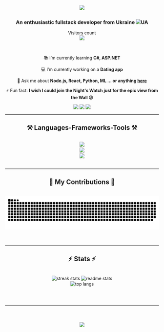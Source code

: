 <h1 align="center">
    <img src="https://readme-typing-svg.herokuapp.com/?font=Righteous&size=35&center=true&vCenter=true&width=500&height=70&duration=3500&lines=Hi,+geeks!+👋;+I'm+Volodymyr+Savchuk!;" />
</h1>

<h3 align="center">An enthusiastic fullstack developer from Ukraine <img src="https://flagcdn.com/ua.svg" alt="UA" width=20px/></h3>

<p align="center"> 
  Visitors count<br>
  <img src="https://profile-counter.glitch.me/wowcheek/count.svg" />
</p>

<br/>

<div align="center">
  
📚 I’m currently learning **C#, ASP.NET**
  
💻 I’m currently working on a **Dating app**

💬 Ask me about **Node.js, React, Python, ML ... or anything [here](https://www.linkedin.com/in/volodymyrsavchuk/)**

⚡ Fun fact: **I wish I could join the Night's Watch just for the epic view from the Wall 😜**

 </div>
 
<div align="center"> 
  <a href="mailto:savchuk.v03@gmail.com">
    <img src="https://img.shields.io/badge/Gmail-333333?style=for-the-badge&logo=gmail&logoColor=red"/></a>
  <a href="https://www.linkedin.com/in/volodymyrsavchuk/">
    <img src="https://img.shields.io/badge/LinkedIn-0077B5?style=for-the-badge&logo=linkedin&logoColor=white"/></a>
  <a href="">
     <img src="https://img.shields.io/badge/Portfolio-FF5722?style=for-the-badge&logo=todoist&logoColor=white"/></a>
</div>

 <hr/>
 
<h2 align="center">⚒️ Languages-Frameworks-Tools ⚒️</h2>
<br/>
<div align="center">
    <img src="https://skillicons.dev/icons?i=html,css,bootstrap,tailwind,javascript,react,mui,redux,github,git"/><br>
    <img src="https://skillicons.dev/icons?i=npm,nodejs,express,cpp,cs,dotnet,mysql,mongodb,supabase"/><br>
    <img src="https://skillicons.dev/icons?i=python,sklearn,r"/><br>
</div>

<br/>
<hr/>

<div align="center">
  <h2>🐍 My Contributions 🐍</h2>
  <br>
  <img alt="snake eating my contributions" src="https://raw.githubusercontent.com/wowcheek/wowcheek/output/github-contribution-grid-snake.svg" />
  <br/><br/><br/>
</div>

<hr/>

<h2 align="center">⚡ Stats ⚡</h2>
<br>
<div align=center>
  <img height=150 src="https://github-readme-streak-stats-salesp07.vercel.app/?user=WoWcheek&count_private=true&theme=react&border_radius=10" alt="streak stats"/>
  <img height=150 src="https://github-readme-stats-salesp07.vercel.app/api?username=WoWcheek&count_private=true&show_icons=true&theme=react&rank_icon=github&border_radius=10" alt="readme stats"/>
  <br/>
  <img height=175 align="center" src="https://github-readme-stats.vercel.app/api/top-langs/?username=WoWcheek&layout=donut&theme=react&border_radius=10&size_weight=0.5&count_weight=0.5" alt="top langs"/>
</div>

<br/><br/>

<hr/>

<br/>

<h3 align="center">
    <img src="https://readme-typing-svg.herokuapp.com/?font=Righteous&size=35&center=true&vCenter=true&width=500&height=70&duration=5500&lines=Thanks+for+visiting!+😉;+Contact+me+via+LinkedIn!;+I'm+always+ready+to+collab!👌" />
</h3>

<br/>
